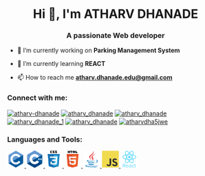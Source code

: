 <h1 align="center">Hi 👋, I'm ATHARV DHANADE</h1>
<h3 align="center">A passionate Web developer</h3>

- 🔭 I’m currently working on **Parking Management System**

- 🌱 I’m currently learning **REACT**

- 📫 How to reach me **atharv.dhanade.edu@gmail.com**

<h3 align="left">Connect with me:</h3>
<p align="left">
<a href="https://linkedin.com/in/atharv-dhanade" target="blank"><img align="center" src="https://raw.githubusercontent.com/rahuldkjain/github-profile-readme-generator/master/src/images/icons/Social/linked-in-alt.svg" alt="atharv-dhanade" height="30" width="40" /></a>
<a href="https://instagram.com/atharv_dhanade" target="blank"><img align="center" src="https://raw.githubusercontent.com/rahuldkjain/github-profile-readme-generator/master/src/images/icons/Social/instagram.svg" alt="atharv_dhanade" height="30" width="40" /></a>
<a href="https://www.codechef.com/users/atharv_dhanade" target="blank"><img align="center" src="https://cdn.jsdelivr.net/npm/simple-icons@3.1.0/icons/codechef.svg" alt="atharv_dhanade" height="30" width="40" /></a>
<a href="https://www.hackerrank.com/atharv_dhanade_1" target="blank"><img align="center" src="https://raw.githubusercontent.com/rahuldkjain/github-profile-readme-generator/master/src/images/icons/Social/hackerrank.svg" alt="atharv_dhanade_1" height="30" width="40" /></a>
<a href="https://www.leetcode.com/atharv_dhanade" target="blank"><img align="center" src="https://raw.githubusercontent.com/rahuldkjain/github-profile-readme-generator/master/src/images/icons/Social/leet-code.svg" alt="atharv_dhanade" height="30" width="40" /></a>
<a href="https://auth.geeksforgeeks.org/user/atharvdha5jwe" target="blank"><img align="center" src="https://raw.githubusercontent.com/rahuldkjain/github-profile-readme-generator/master/src/images/icons/Social/geeks-for-geeks.svg" alt="atharvdha5jwe" height="30" width="40" /></a>
</p>

<h3 align="left">Languages and Tools:</h3>
<p align="left"> <a href="https://www.cprogramming.com/" target="_blank" rel="noreferrer"> <img src="https://raw.githubusercontent.com/devicons/devicon/master/icons/c/c-original.svg" alt="c" width="40" height="40"/> </a> <a href="https://www.w3schools.com/cpp/" target="_blank" rel="noreferrer"> <img src="https://raw.githubusercontent.com/devicons/devicon/master/icons/cplusplus/cplusplus-original.svg" alt="cplusplus" width="40" height="40"/> </a> <a href="https://www.w3schools.com/css/" target="_blank" rel="noreferrer"> <img src="https://raw.githubusercontent.com/devicons/devicon/master/icons/css3/css3-original-wordmark.svg" alt="css3" width="40" height="40"/> </a> <a href="https://www.w3.org/html/" target="_blank" rel="noreferrer"> <img src="https://raw.githubusercontent.com/devicons/devicon/master/icons/html5/html5-original-wordmark.svg" alt="html5" width="40" height="40"/> </a> <a href="https://www.java.com" target="_blank" rel="noreferrer"> <img src="https://raw.githubusercontent.com/devicons/devicon/master/icons/java/java-original.svg" alt="java" width="40" height="40"/> </a> <a href="https://developer.mozilla.org/en-US/docs/Web/JavaScript" target="_blank" rel="noreferrer"> <img src="https://raw.githubusercontent.com/devicons/devicon/master/icons/javascript/javascript-original.svg" alt="javascript" width="40" height="40"/> </a> <a href="https://reactjs.org/" target="_blank" rel="noreferrer"> <img src="https://raw.githubusercontent.com/devicons/devicon/master/icons/react/react-original-wordmark.svg" alt="react" width="40" height="40"/> </a> </p>
